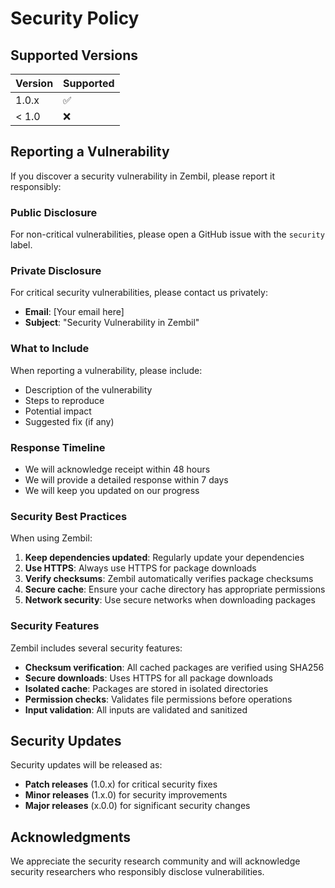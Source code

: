 # Security Policy

## Supported Versions

| Version | Supported          |
| ------- | ------------------ |
| 1.0.x   | :white_check_mark: |
| < 1.0   | :x:                |

## Reporting a Vulnerability

If you discover a security vulnerability in Zembil, please report it responsibly:

### Public Disclosure
For non-critical vulnerabilities, please open a GitHub issue with the `security` label.

### Private Disclosure
For critical security vulnerabilities, please contact us privately:

- **Email**: [Your email here]
- **Subject**: "Security Vulnerability in Zembil"

### What to Include
When reporting a vulnerability, please include:
- Description of the vulnerability
- Steps to reproduce
- Potential impact
- Suggested fix (if any)

### Response Timeline
- We will acknowledge receipt within 48 hours
- We will provide a detailed response within 7 days
- We will keep you updated on our progress

### Security Best Practices

When using Zembil:

1. **Keep dependencies updated**: Regularly update your dependencies
2. **Use HTTPS**: Always use HTTPS for package downloads
3. **Verify checksums**: Zembil automatically verifies package checksums
4. **Secure cache**: Ensure your cache directory has appropriate permissions
5. **Network security**: Use secure networks when downloading packages

### Security Features

Zembil includes several security features:

- **Checksum verification**: All cached packages are verified using SHA256
- **Secure downloads**: Uses HTTPS for all package downloads
- **Isolated cache**: Packages are stored in isolated directories
- **Permission checks**: Validates file permissions before operations
- **Input validation**: All inputs are validated and sanitized

## Security Updates

Security updates will be released as:
- **Patch releases** (1.0.x) for critical security fixes
- **Minor releases** (1.x.0) for security improvements
- **Major releases** (x.0.0) for significant security changes

## Acknowledgments

We appreciate the security research community and will acknowledge security researchers who responsibly disclose vulnerabilities.
